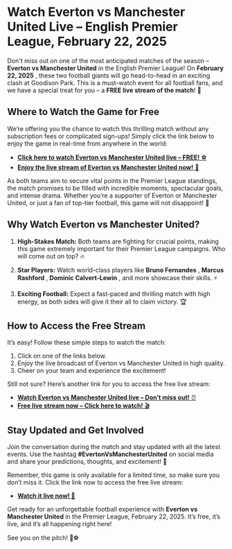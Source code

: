 # Watch Everton vs Manchester United Live – English Premier League, February 22, 2025

Don't miss out on one of the most anticipated matches of the season – **Everton vs Manchester United** in the English Premier League! On **February 22, 2025** , these two football giants will go head-to-head in an exciting clash at Goodison Park. This is a must-watch event for all football fans, and we have a special treat for you – a **FREE live stream of the match**! 🎉

## Where to Watch the Game for Free

We’re offering you the chance to watch this thrilling match without any subscription fees or complicated sign-ups! Simply click the link below to enjoy the game in real-time from anywhere in the world:

- [**Click here to watch Everton vs Manchester United live – FREE!** ⚽](https://tinyurl.com/livestreamfreeo?st=Everton+vs+Manchester+United&si=gh)
- [**Enjoy the live stream of Everton vs Manchester United now!** 🎥](https://tinyurl.com/livestreamfreeo?st=Everton+vs+Manchester+United&si=gh)

As both teams aim to secure vital points in the Premier League standings, the match promises to be filled with incredible moments, spectacular goals, and intense drama. Whether you’re a supporter of Everton or Manchester United, or just a fan of top-tier football, this game will not disappoint! 🙌

## Why Watch Everton vs Manchester United?

1. **High-Stakes Match:** Both teams are fighting for crucial points, making this game extremely important for their Premier League campaigns. Who will come out on top? 🔥

2. **Star Players:** Watch world-class players like **Bruno Fernandes** , **Marcus Rashford** , **Dominic Calvert-Lewin** , and more showcase their skills. ⚡

3. **Exciting Football:** Expect a fast-paced and thrilling match with high energy, as both sides will give it their all to claim victory. 🏆

## How to Access the Free Stream

It’s easy! Follow these simple steps to watch the match:

1. Click on one of the links below.
2. Enjoy the live broadcast of Everton vs Manchester United in high quality.
3. Cheer on your team and experience the excitement!

Still not sure? Here’s another link for you to access the free live stream:

- [**Watch Everton vs Manchester United live – Don’t miss out!** ⏰](https://tinyurl.com/livestreamfreeo?st=Everton+vs+Manchester+United&si=gh)
- [**Free live stream now – Click here to watch!** 🎬](https://tinyurl.com/livestreamfreeo?st=Everton+vs+Manchester+United&si=gh)

## Stay Updated and Get Involved

Join the conversation during the match and stay updated with all the latest events. Use the hashtag **#EvertonVsManchesterUnited** on social media and share your predictions, thoughts, and excitement! 📱

Remember, this game is only available for a limited time, so make sure you don’t miss it. Click the link now to access the free live stream:

- [**Watch it live now! 🚀**](https://tinyurl.com/livestreamfreeo?st=Everton+vs+Manchester+United&si=gh)

Get ready for an unforgettable football experience with **Everton vs Manchester United** in the Premier League, February 22, 2025. It’s free, it’s live, and it’s all happening right here!

See you on the pitch! 👏⚽
